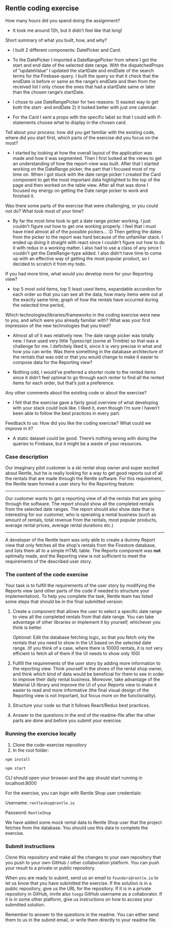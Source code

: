 ## Rentle coding exercise

How many hours did you spend doing the assignment?

* It took me around 12h, but it didn’t feel like that long!

Short summary of what you built, how, and why?

* I built 2 different components: DatePicker and Card.

* To the DatePicker I imported a DateRangePicker from where I got the start and end date of the selected date range. With the dispatchedProps of ”updateValue” I updated the startDate and endDate of the search terms for the Firebase-query. I built the query so that it check that the endDate is before or same as the range’s endDate and then from the received list I only chose the ones that had a startDate same or later than the chosen range’s startDate.

* I chose to use DateRangePicker for two reasons: 1) easiest way to get both the start- and endDate 2) it looked better with just one calendar.

* For the Card I sent a props with the specific label so that I could with if-statements choose what to display in the chosen card.

Tell about your process: how did you get familiar with the existing code, where did you start first, which parts of the exercise did you focus on the most?

* I started by looking at how the overall layout of the application was made and how it was segmented. Then I first looked at the views to get an understanding of how the report-view was built. After that I started working on the DateRange picker, the part that I focused most of my time on. When I got stuck with the date range picker I created the Card component to get the most important data highlighted to the top of the page and then worked on the table view. After all that was done I focused my energy on getting the Date range picker to work and finished it.

Was there some parts of the exercise that were challenging, or you could not do? What took most of your time?

* By far the most time took to get a date range picker working. I just couldn’t figure out how to get one working properly. I feel that i must have tried almost all of the possible pickers… :D Then getting the dates from the picker to the report was hard because of the unfamiliar stack. I ended up doing it straight with react since I couldn’t figure out how to do it with redux in a working matter. I also had to use a class of any since I couldn’t get the DateRange-type added. I also didn’t have time to come up with an effective way of getting the most popular product, so I decided to scratch it from my todo.

If you had more time, what would you develop more for your Reporting view?

* top 5 most sold items, top 5 least used items, expandable accordion for each order so that you can see all the data, how many items were out at the exactly same time, graph of how the rentals have occurred during the selected time period, 


Which technologies/libraries/frameworks in the coding exercise were new to you, and which were you already familiar with? What was your first impression of the new technologies that you tried?
* Almost all of it was relatively new. The date range picker was totally new. I have used very little Typescript (some at Trimble) so that was a challenge for me. I definitely liked it, since it is very precise in what and how you can write. 
Was there something in the database architecture of the rentals that was odd or that you would change to make it easier to compose data for the Reporting view?

* Nothing odd, I would’ve preferred a shorter route to the rented items since it didn’t feel optimal to go through each renter to find all the rented items for each order, but that’s just a preference.

Any other comments about the existing code or about the exercise?

* I felt that the exercise gave a fairly good overview of what developing with your stack could look like. I liked it, even though I’m sure I haven’t been able to follow the best practices in every part.

Feedback to us: How did you like the coding exercise? What could we improve in it?
* A static dataset could be good. There’s nothing wrong with doing the queries to Firebase, but it might be a waste of your resources.


### Case description

Our imaginary pilot customer is a ski rental shop owner and super excited about Rentle, but he is really looking for a way to get good reports out of all the rentals that are made through the Rentle software.
For this requirement, the Rentle team formed a user story for the Reporting feature:

---

Our customer wants to get a reporting view of all the rentals that are going through the software.
The report should show all the completed rentals from the selected date ranges.
The report should also show data that is interesting for our customer, who is operating a rental business (such as amount of rentals, total revenue from the rentals, most popular products, average rental prices, average rental durations etc.)

---

A developer of the Rentle team was only able to create a dummy Report view that only fetches all the shop's rentals from the Firestore database, and lists them all to a simple HTML table. The Reports component was **not** optimally made, and the Reporting view is not sufficient to meet the requirements of the described user story.

### The content of the code exercise

Your task is to fulfill the requirements of the user story by modifying the Reports view (and other parts of the code if needed to structure your implementation).
To help you complete the task, Rentle team has listed some steps that should be in the final submitted version:

1. Create a component that allows the user to select a specific date range to view all the completed rentals from that date range. You can take advantage of other libraries or implement it by yourself, whichever you think is better.

   *Optional*: Edit the database fetching logic, so that you fetch only the rentals that you need to show in the UI based on the selected date range. (If you think of a case, where there is 10000 rentals, it is not very efficient to fetch all of them if the UI needs to show only 100)

2. Fulfill the requirements of the user story by adding more information to the reporting view. Think yourself in the shoes of the rental shop owner, and think which kind of data would be beneficial for them to see in order to improve their daily rental business. Moreover, take advantage of the Material UI library and improve the UI of your Reports view to make it easier to read and more informative (the final visual design of the Reporting view is not important, but focus more on the functionality).

3. Structure your code so that it follows React/Redux best practices.

4. Answer to the questions in the end of the readme-file after the other parts are done and before you submit your exercise.

### Running the exercise locally

1. Clone the code-exercise repository
2. In the root folder:

`npm install`


`npm start`



CLI should open your browser and the app should start running in localhost:8000

For the exercise, you can login with Rentle Shop user credentials:

Username: `rentleshop@rentle.io`

Password: `RentleShop`


We have added some mock rental data to Rentle Shop user that the project fetches from the database. You should use this data to complete the exercise.

### Submit instructions

Clone this repository and make all the changes to your own repository that you push to your own GitHub / other collaboration platform. You can push your result to a private or public repository.

When you are ready to submit, send us an email to `founders@rentle.io` to let us know that you have submitted the exercise. If the solution is in a public repository, give us the URL for the repository. If it is in a private repository in GitHub, invite also `tooga` GitHub username as a collaborator. If it is in some other platform, give us instructions on how to access your submitted solution.

Remember to answer to the questions in the readme. You can either send them to us in the submit email, or write them directly to your readme file.
